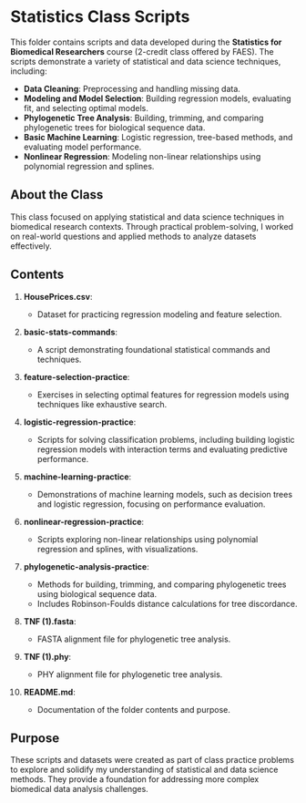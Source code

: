 # Statistics Class Scripts

This folder contains scripts and data developed during the **Statistics for Biomedical Researchers** course (2-credit class offered by FAES). The scripts demonstrate a variety of statistical and data science techniques, including:

- **Data Cleaning**: Preprocessing and handling missing data.
- **Modeling and Model Selection**: Building regression models, evaluating fit, and selecting optimal models.
- **Phylogenetic Tree Analysis**: Building, trimming, and comparing phylogenetic trees for biological sequence data.
- **Basic Machine Learning**: Logistic regression, tree-based methods, and evaluating model performance.
- **Nonlinear Regression**: Modeling non-linear relationships using polynomial regression and splines.

## About the Class
This class focused on applying statistical and data science techniques in biomedical research contexts. Through practical problem-solving, I worked on real-world questions and applied methods to analyze datasets effectively.

## Contents
1. **HousePrices.csv**:
   - Dataset for practicing regression modeling and feature selection.

2. **basic-stats-commands**:
   - A script demonstrating foundational statistical commands and techniques.

3. **feature-selection-practice**:
   - Exercises in selecting optimal features for regression models using techniques like exhaustive search.

4. **logistic-regression-practice**:
   - Scripts for solving classification problems, including building logistic regression models with interaction terms and evaluating predictive performance.

5. **machine-learning-practice**:
   - Demonstrations of machine learning models, such as decision trees and logistic regression, focusing on performance evaluation.

6. **nonlinear-regression-practice**:
   - Scripts exploring non-linear relationships using polynomial regression and splines, with visualizations.

7. **phylogenetic-analysis-practice**:
   - Methods for building, trimming, and comparing phylogenetic trees using biological sequence data.
   - Includes Robinson-Foulds distance calculations for tree discordance.

8. **TNF (1).fasta**:
   - FASTA alignment file for phylogenetic tree analysis.

9. **TNF (1).phy**:
   - PHY alignment file for phylogenetic tree analysis.

10. **README.md**:
    - Documentation of the folder contents and purpose.

## Purpose
These scripts and datasets were created as part of class practice problems to explore and solidify my understanding of statistical and data science methods. They provide a foundation for addressing more complex biomedical data analysis challenges.

